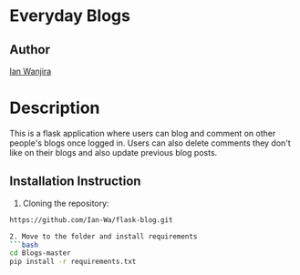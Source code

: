 # Everyday Blogs
## Author
[Ian Wanjira]( https://github.com/Ian-Wa)

# Description
This is a flask application where users can blog and comment on other people's blogs once logged in. Users can also delete comments they don't like on their blogs and also update previous blog posts.

## Installation Instruction
1. Cloning the repository:
  ```bash
  https://github.com/Ian-Wa/flask-blog.git

  2. Move to the folder and install requirements
  ```bash
  cd Blogs-master
  pip install -r requirements.txt
  ```